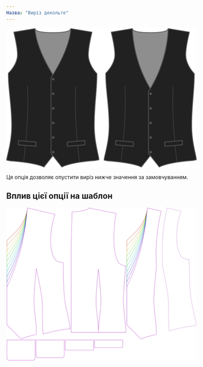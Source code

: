 ```yaml
---
Назва: "Виріз декольте"
---
```


![Виріз декольте](necklinedrop.svg)

Ця опція дозволяє опустити виріз нижче значення за замовчуванням.

## Вплив цієї опції на шаблон

![На цьому зображенні показано вплив цієї опції шляхом накладання декількох варіантів, які мають різне значення для цієї опції](wahid_necklinedrop_sample.svg "Вплив цієї опції на шаблон")
